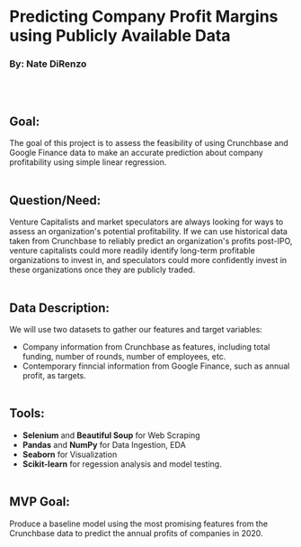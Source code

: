 # Predicting Company Profit Margins using Publicly Available Data #
### By: Nate DiRenzo

<br></br>
## Goal:
The goal of this project is to assess the feasibility of using Crunchbase and Google Finance data to make an accurate prediction about company profitability using simple linear regression.
<br></br>
## Question/Need:
Venture Capitalists and market speculators are always looking for ways to assess an organization's potential profitability. If we can use historical data taken from Crunchbase to reliably predict an organization's profits post-IPO, venture capitalists could more readily identify long-term profitable organizations to invest in, and speculators could more confidently invest in these organizations once they are publicly traded.
<br></br>
## Data Description:
We will use two datasets to gather our features and target variables:
- Company information from Crunchbase as features, including total funding, number of rounds, number of employees, etc.
- Contemporary finncial information from Google Finance, such as annual profit, as targets.
<br></br>
## Tools:
- **Selenium** and **Beautiful Soup** for Web Scraping
- **Pandas** and **NumPy** for Data Ingestion, EDA
- **Seaborn** for Visualization
- **Scikit-learn** for regession analysis and model testing.
<br></br>
## MVP Goal:
Produce a baseline model using the most promising features from the Crunchbase data to predict the annual profits of companies in 2020.
